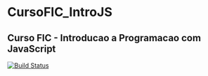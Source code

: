 # CursoFIC_IntroJS
## Curso FIC - Introducao a Programacao com JavaScript

[![Build Status](https://app.travis-ci.com/CarlosViniMSouza/CursoFIC_IntroJS.svg?branch=main)](https://app.travis-ci.com/CarlosViniMSouza/CursoFIC_IntroJS)
